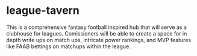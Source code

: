 # league-tavern
This is a comprehensive fantasy football inspired hub that will serve as a clubhouse for leagues. Comissioners will be able to create a space for in depth write ups on match ups, intricate power rankings, and MVP features like FAAB bettings on matchups within the league.
